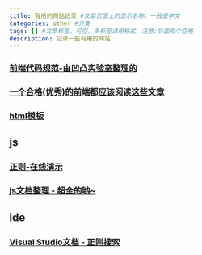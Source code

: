 ```yaml
---
title: 有用的网站记录 #文章页面上的显示名称，一般是中文
categories: other #分类
tags: [] #文章标签，可空，多标签请用格式，注意:后面有个空格
description: 记录一些有用的网站
---
```


### [前端代码规范-由凹凸实验室整理的](https://guide.aotu.io/docs/index.html)
### [一个合格(优秀)的前端都应该阅读这些文章](https://juejin.im/post/5d387f696fb9a07eeb13ea60#heading-14)
### [html模板](https://html5up.net/)


## js
### [正则-在线演示](https://regexr.com/)
### [js文档整理 - 超全的哟~](https://juejin.im/post/5ebb68796fb9a0435432df8e)

## ide
### [Visual Studio文档 - 正则搜索](https://docs.microsoft.com/zh-cn/visualstudio/ide/using-regular-expressions-in-visual-studio?view=vs-2015&redirectedfrom=MSDN#Visual%20Studio%20%E4%B8%AD%E7%9A%84%E6%AD%A3%E5%88%99%E8%A1%A8%E8%BE%BE%E5%BC%8F)